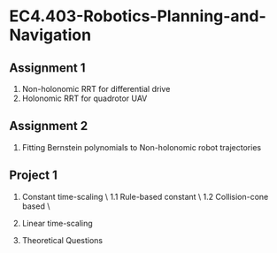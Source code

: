 # EC4.403-Robotics-Planning-and-Navigation

## Assignment 1

1. Non-holonomic RRT for differential drive
2. Holonomic RRT for quadrotor UAV

## Assignment 2

1. Fitting Bernstein polynomials to Non-holonomic robot trajectories

## Project 1

1. Constant time-scaling \\
1.1 Rule-based constant \\
1.2 Collision-cone based \\

2. Linear time-scaling
3. Theoretical Questions 


